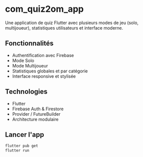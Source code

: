 #  com_quiz2om_app

Une application de quiz Flutter avec plusieurs modes de jeu (solo, multijoueur), statistiques utilisateurs et interface moderne.

##  Fonctionnalités

-  Authentification avec Firebase
-  Mode Solo 
-  Mode Multijoueur
-  Statistiques globales et par catégorie
-  Interface responsive et stylisée

##  Technologies

- Flutter
- Firebase Auth & Firestore
- Provider / FutureBuilder
- Architecture modulaire

##  Lancer l'app

```bash
flutter pub get
flutter run
